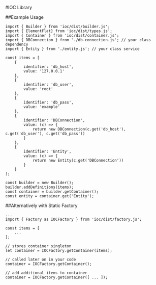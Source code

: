 
#IOC Library

##Example Usage

    import { Builder } from 'ioc/dist/builder.js';
    import { ElementFlat} from 'ioc/dist/types.js';
    import { Container } from 'ioc/dist/container.js';
    import { DBConnection } from './db-connection.js'; // your class dependency
    import { Entity } from './entity.js'; // your class service

    const items = [
        {
            identifier: 'db_host',
            value: '127.0.0.1'
        },
        {
            identifier: 'db_user',
            value: 'root'
        },
        {
            identifier: 'db_pass',
            value: 'example'
        },
        {
            identifier: 'DBConnection',
            value: (c) => { 
                return new DBConnection(c.get('db_host'), c.get('db_user'), c.get('db_pass'))
            }
        },
        {
            identifier: 'Entity',
            value: (c) => {
                return new Entity(c.get('DBConnection'))
            }
        }
    ];

    const builder = new Builder();
    builder.addDefinitions(items);
    const container = builder.getContainer();
    const entity = container.get('Entity');

##Alternatively with Static Factory

    ...
    import { Factory as IOCFactory } from 'ioc/dist/factory.js';

    const items = [
        ...
    ];

    // stores container singleton
    let container = IOCFactory.getContainer(items); 

    // called later on in your code
    container = IOCFactory.getContainer(); 

    // add additional items to container
    container = IOCFactory.getContainer([ ... ]); 
    


